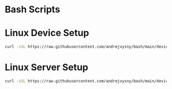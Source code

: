# Bash Scripts


# Linux Device Setup 


```bash
curl -sSL https://raw.githubusercontent.com/andrejvysny/bash/main/device-setup/setup.sh | sh
```

# Linux Server Setup
```bash
curl -sSL https://raw.githubusercontent.com/andrejvysny/bash/main/device-setup/server.sh | sh
```